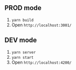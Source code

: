 ## PROD mode
1) `yarn build`
2) Open `http://localhost:3001/`

## DEV mode
1) `yarn server`
2) `yarn start`
2) Open `http://localhost:4200/`
